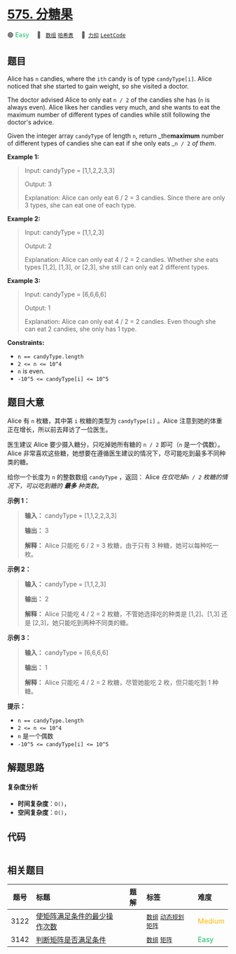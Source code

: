 # [575. 分糖果](https://2xiao.github.io/leetcode-js/problem/0575.html)

🟢 <font color=#15bd66>Easy</font>&emsp; 🔖&ensp; [`数组`](/tag/array.md) [`哈希表`](/tag/hash-table.md)&emsp; 🔗&ensp;[`力扣`](https://leetcode.cn/problems/distribute-candies) [`LeetCode`](https://leetcode.com/problems/distribute-candies)

## 题目

Alice has `n` candies, where the `ith` candy is of type `candyType[i]`. Alice
noticed that she started to gain weight, so she visited a doctor.

The doctor advised Alice to only eat `n / 2` of the candies she has (`n` is
always even). Alice likes her candies very much, and she wants to eat the
maximum number of different types of candies while still following the
doctor's advice.

Given the integer array `candyType` of length `n`, return _the**maximum**
number of different types of candies she can eat if she only eats _`n / 2` _of
them_.



**Example 1:**

> Input: candyType = [1,1,2,2,3,3]
> 
> Output: 3
> 
> Explanation: Alice can only eat 6 / 2 = 3 candies. Since there are only 3 types, she can eat one of each type.

**Example 2:**

> Input: candyType = [1,1,2,3]
> 
> Output: 2
> 
> Explanation: Alice can only eat 4 / 2 = 2 candies. Whether she eats types [1,2], [1,3], or [2,3], she still can only eat 2 different types.

**Example 3:**

> Input: candyType = [6,6,6,6]
> 
> Output: 1
> 
> Explanation: Alice can only eat 4 / 2 = 2 candies. Even though she can eat 2 candies, she only has 1 type.

**Constraints:**

  * `n == candyType.length`
  * `2 <= n <= 10^4`
  * `n` is even.
  * `-10^5 <= candyType[i] <= 10^5`


## 题目大意

Alice 有 `n` 枚糖，其中第 `i` 枚糖的类型为 `candyType[i]` 。Alice 注意到她的体重正在增长，所以前去拜访了一位医生。

医生建议 Alice 要少摄入糖分，只吃掉她所有糖的 `n / 2` 即可（`n` 是一个偶数）。Alice
非常喜欢这些糖，她想要在遵循医生建议的情况下，尽可能吃到最多不同种类的糖。

给你一个长度为 `n` 的整数数组 `candyType` ，返回： Alice _在仅吃掉`n / 2` 枚糖的情况下，可以吃到糖的 **最多**
种类数_。



**示例 1：**

> 
> 
> 
> 
> 
> **输入：** candyType = [1,1,2,2,3,3]
> 
> **输出：** 3
> 
> **解释：** Alice 只能吃 6 / 2 = 3 枚糖，由于只有 3 种糖，她可以每种吃一枚。
> 
> 

**示例 2：**

> 
> 
> 
> 
> 
> **输入：** candyType = [1,1,2,3]
> 
> **输出：** 2
> 
> **解释：** Alice 只能吃 4 / 2 = 2 枚糖，不管她选择吃的种类是 [1,2]、[1,3] 还是 [2,3]，她只能吃到两种不同类的糖。
> 
> 

**示例 3：**

> 
> 
> 
> 
> 
> **输入：** candyType = [6,6,6,6]
> 
> **输出：** 1
> 
> **解释：** Alice 只能吃 4 / 2 = 2 枚糖，尽管她能吃 2 枚，但只能吃到 1 种糖。
> 
> 



**提示：**

  * `n == candyType.length`
  * `2 <= n <= 10^4`
  * `n` 是一个偶数
  * `-10^5 <= candyType[i] <= 10^5`


## 解题思路

#### 复杂度分析

- **时间复杂度**：`O()`，
- **空间复杂度**：`O()`，

## 代码

```javascript

```

## 相关题目

<!-- prettier-ignore -->
| 题号 | 标题 | 题解 | 标签 | 难度 |
| :------: | :------ | :------: | :------ | :------ |
| 3122 | [使矩阵满足条件的最少操作次数](https://leetcode.com/problems/minimum-number-of-operations-to-satisfy-conditions) |  |  [`数组`](/tag/array.md) [`动态规划`](/tag/dynamic-programming.md) [`矩阵`](/tag/matrix.md) | <font color=#ffb800>Medium</font> |
| 3142 | [判断矩阵是否满足条件](https://leetcode.com/problems/check-if-grid-satisfies-conditions) |  |  [`数组`](/tag/array.md) [`矩阵`](/tag/matrix.md) | <font color=#15bd66>Easy</font> |